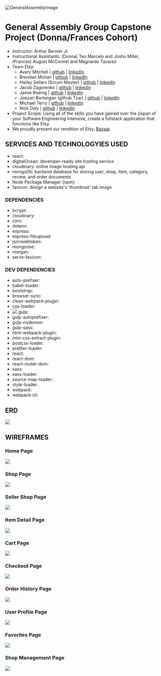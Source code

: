 ![GeneralAssemblyImage](https://ga-website-production-herokuapp-com.global.ssl.fastly.net/packs/media/assets/images/logo_1200_by_627-e2f4e80d2e8073fa1b8c0a2bb36f2d46.jpg)

# General Assembly Group Capstone Project (Donna/Frances Cohort)
- Instructor: Arthur Bernier Jr
- Instructional Assistants: (Donna) Teo Marcelo and Joshu Miller, (Frances) August McConnel and Magnardo Tavarez
- Team Etsy: 
    - Avary Mitchell | [github](https://github.com/Anmitchell) | [linkedIn](https://www.linkedin.com/in/avary-mitchell-6b493612a/)
    - Brendan Mohan | [github](https://github.com/MoHanSolo) | [linkedIn](https://www.linkedin.com/in/brendan-mohan/)
    - Hailey Sellars (Scrum Master) | [github](https://github.com/hlysllrs) | [linkedIn](https://www.linkedin.com/in/hailey-sellars/)
    - Jacob Zagorenko | [github](https://github.com/Jacob1635) | [linkedIn](https://www.linkedin.com/in/jacob-zagorenko/)
    - Jamie Boeing | [github](https://github.com/JamieBoeing) | [linkedIn](https://www.linkedin.com/in/jamie-boeing/)
    - Joezari Borlongan (github Tzar) | [github](https://github.com/joe-bor) | [linkedIn]()
    - Michael Terry | [github](https://github.com/m-j-terry) | [linkedIn](https://www.linkedin.com/in/michaeljterry/)
    - Nick Daly | [github](https://github.com/ndaly94) | [linkedIn](https://www.linkedin.com/in/nickdaly94/)
- Project Scope: Using all of the skills you have gained over the ()span of your Software Engineering Intensive, create a fullstack application that functions like Etsy. 
- We proudly present our rendition of Etsy, [Bazaar](INSERT_LIVE_LINK_HERE).

## SERVICES AND TECHNOLOGYIES USED
- react: 
- digitalOcean: developer-ready site hosting service
- cloudinary: online image hosting api
- mongoDb: backend database for storing user, shop, item, category, review, and order documents
- Node Package Manager (npm): 
- favicon: design a website's 'thumbnail' tab image

### DEPENDENCIES
- bcrypt: 
- cloudinary: 
- cors: 
- dotenv: 
- express: 
- express-fileupload: 
- jsonwebtoken: 
- mongoose: 
- morgan: 
- serve-favicon:


### DEV DEPENDENCIES
- auto-prefixer: 
- babel-loader: 
- bootstrap: 
- browser-sync: 
- clean-webpack-plugin: 
- css-loader: 
- ![](https://skillicons.dev/icons?i=gulp) gulp: 
- gulp-autoprefixer: 
- gulp-nodemon: 
- gulp-sass: 
- html-webpack-plugin: 
- mini-css-extract-plugin: 
- postcss-loader: 
- prettier-loader: 
- react: 
- react-dom: 
- react-router-dom: 
- sass: 
- sass-loader: 
- source-map-loader: 
- style-loader: 
- webpack: 
- webpack-cli:

## ERD
![](ERD.png)

## WIREFRAMES
### Home Page
![](HomePage.png)

### Shop Page
![](ShopPage.png)

### Seller Shop Page
![](SellerShop.png)

### Item Detail Page
![](ItemDetail.png)

### Cart Page
![](Cart.png)

### Checkout Page
![](Checkout.png)

### Order History Page
![](OrderHistory.png)

### User Profile Page
![](UserProfile.png)

### Favorites Page
![](Favorites.png)

### Shop Management Page
![](ShopManagement.png)
